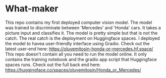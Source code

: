 # What-maker
This repo contains my first deployed computer vision model. The model was trained to discriminate between 'Mercedes' and 'Honda' cars. It takes a picture input and classifies it.
The model is pretty simple but that is not the catch. The real catch is the deployment on Huggingface spaces.
I deployed the model to havea user-friendly interface using Gradio.
Check out the latest user-end here: https://oluyemitosin-honda-or-mercedes.hf.space/
This repo doesn't contain all you need to run the model online. It only contains the training notebook and the gradio app script that Huggingface spaces runs.
Check out the full back end here: https://huggingface.co/spaces/oluyemitosin/Honda_or_Mercedes/
